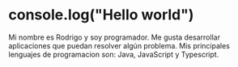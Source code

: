 # console.log("Hello world")
Mi nombre es Rodrigo y soy programador. Me gusta desarrollar aplicaciones que puedan resolver algún problema.
Mis principales lenguajes de programacion son: Java, JavaScript y Typescript.
